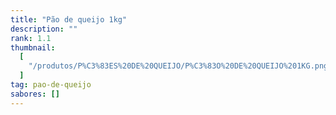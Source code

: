 ```yaml
---
title: "Pão de queijo 1kg"
description: ""
rank: 1.1
thumbnail:
  [
    "/produtos/P%C3%83ES%20DE%20QUEIJO/P%C3%83O%20DE%20QUEIJO%201KG.png",
  ]
tag: pao-de-queijo
sabores: []
---
```


